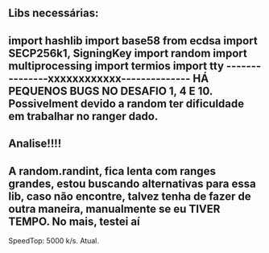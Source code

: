Libs necessárias:
--------------------------------
import hashlib
import base58
from ecdsa import SECP256k1, SigningKey
import random
import multiprocessing
import termios
import tty
---------------xxxxxxxxxxxx--------------
HÁ PEQUENOS BUGS NO DESAFIO 1, 4 E 10. Possivelment devido a random ter dificuldade em trabalhar no ranger dado.
-------------------------------------------------------------------------------------
Analise!!!!
------
A random.randint, fica lenta com ranges grandes, estou buscando alternativas para essa lib, caso não encontre, talvez tenha de fazer de outra maneira, manualmente se eu TIVER TEMPO.
No mais, testei aí
-------------------
SpeedTop: 5000 k/s. Atual.
